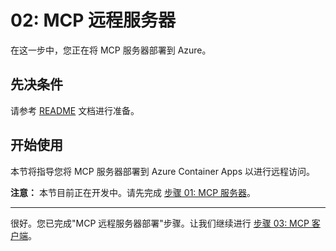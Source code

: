 # 02: MCP 远程服务器

在这一步中，您正在将 MCP 服务器部署到 Azure。

## 先决条件

请参考 [README](../README.md#prerequisites) 文档进行准备。

## 开始使用

本节将指导您将 MCP 服务器部署到 Azure Container Apps 以进行远程访问。

**注意：** 本节目前正在开发中。请先完成 [步骤 01: MCP 服务器](./01-mcp-server.md)。

---

很好。您已完成"MCP 远程服务器部署"步骤。让我们继续进行 [步骤 03: MCP 客户端](./03-mcp-client.md)。
